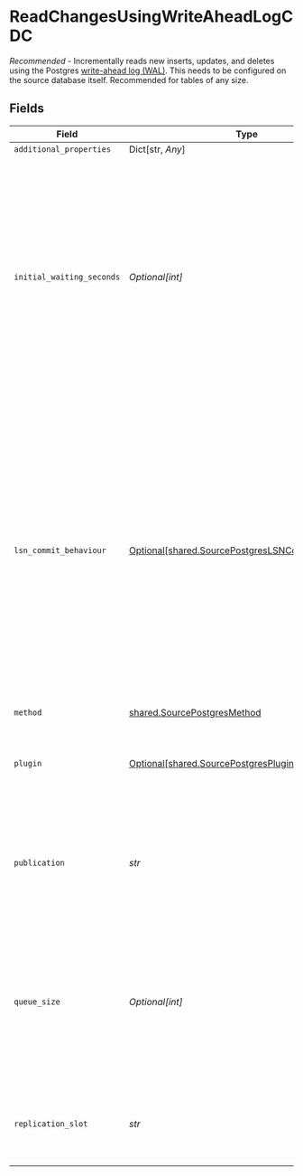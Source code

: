 # ReadChangesUsingWriteAheadLogCDC

<i>Recommended</i> - Incrementally reads new inserts, updates, and deletes using the Postgres <a href="https://docs.airbyte.com/integrations/sources/postgres/#cdc">write-ahead log (WAL)</a>. This needs to be configured on the source database itself. Recommended for tables of any size.


## Fields

| Field                                                                                                                                                                                                                                                                                                                              | Type                                                                                                                                                                                                                                                                                                                               | Required                                                                                                                                                                                                                                                                                                                           | Description                                                                                                                                                                                                                                                                                                                        |
| ---------------------------------------------------------------------------------------------------------------------------------------------------------------------------------------------------------------------------------------------------------------------------------------------------------------------------------- | ---------------------------------------------------------------------------------------------------------------------------------------------------------------------------------------------------------------------------------------------------------------------------------------------------------------------------------- | ---------------------------------------------------------------------------------------------------------------------------------------------------------------------------------------------------------------------------------------------------------------------------------------------------------------------------------- | ---------------------------------------------------------------------------------------------------------------------------------------------------------------------------------------------------------------------------------------------------------------------------------------------------------------------------------- |
| `additional_properties`                                                                                                                                                                                                                                                                                                            | Dict[str, *Any*]                                                                                                                                                                                                                                                                                                                   | :heavy_minus_sign:                                                                                                                                                                                                                                                                                                                 | N/A                                                                                                                                                                                                                                                                                                                                |
| `initial_waiting_seconds`                                                                                                                                                                                                                                                                                                          | *Optional[int]*                                                                                                                                                                                                                                                                                                                    | :heavy_minus_sign:                                                                                                                                                                                                                                                                                                                 | The amount of time the connector will wait when it launches to determine if there is new data to sync or not. Defaults to 300 seconds. Valid range: 120 seconds to 1200 seconds. Read about <a href="https://docs.airbyte.com/integrations/sources/postgres#step-5-optional-set-up-initial-waiting-time">initial waiting time</a>. |
| `lsn_commit_behaviour`                                                                                                                                                                                                                                                                                                             | [Optional[shared.SourcePostgresLSNCommitBehaviour]](../../models/shared/sourcepostgreslsncommitbehaviour.md)                                                                                                                                                                                                                       | :heavy_minus_sign:                                                                                                                                                                                                                                                                                                                 | Determines when Airbtye should flush the LSN of processed WAL logs in the source database. `After loading Data in the destination` is default. If `While reading Data` is selected, in case of a downstream failure (while loading data into the destination), next sync would result in a full sync.                              |
| `method`                                                                                                                                                                                                                                                                                                                           | [shared.SourcePostgresMethod](../../models/shared/sourcepostgresmethod.md)                                                                                                                                                                                                                                                         | :heavy_check_mark:                                                                                                                                                                                                                                                                                                                 | N/A                                                                                                                                                                                                                                                                                                                                |
| `plugin`                                                                                                                                                                                                                                                                                                                           | [Optional[shared.SourcePostgresPlugin]](../../models/shared/sourcepostgresplugin.md)                                                                                                                                                                                                                                               | :heavy_minus_sign:                                                                                                                                                                                                                                                                                                                 | A logical decoding plugin installed on the PostgreSQL server.                                                                                                                                                                                                                                                                      |
| `publication`                                                                                                                                                                                                                                                                                                                      | *str*                                                                                                                                                                                                                                                                                                                              | :heavy_check_mark:                                                                                                                                                                                                                                                                                                                 | A Postgres publication used for consuming changes. Read about <a href="https://docs.airbyte.com/integrations/sources/postgres#step-4-create-publications-and-replication-identities-for-tables">publications and replication identities</a>.                                                                                       |
| `queue_size`                                                                                                                                                                                                                                                                                                                       | *Optional[int]*                                                                                                                                                                                                                                                                                                                    | :heavy_minus_sign:                                                                                                                                                                                                                                                                                                                 | The size of the internal queue. This may interfere with memory consumption and efficiency of the connector, please be careful.                                                                                                                                                                                                     |
| `replication_slot`                                                                                                                                                                                                                                                                                                                 | *str*                                                                                                                                                                                                                                                                                                                              | :heavy_check_mark:                                                                                                                                                                                                                                                                                                                 | A plugin logical replication slot. Read about <a href="https://docs.airbyte.com/integrations/sources/postgres#step-3-create-replication-slot">replication slots</a>.                                                                                                                                                               |